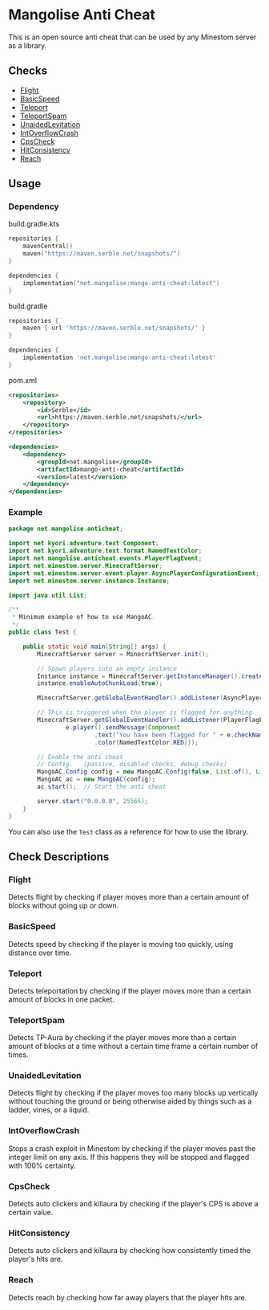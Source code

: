 # Mangolise Anti Cheat
This is an open source anti cheat that can be used by any Minestom server as a library.

## Checks
- [Flight](#flight)
- [BasicSpeed](#basicspeed)
- [Teleport](#teleport)
- [TeleportSpam](#teleportspam)
- [UnaidedLevitation](#unaidedlevitation)
- [IntOverflowCrash](#intoverflowcrash)
- [CpsCheck](#cpscheck)
- [HitConsistency](#hitconsistency)
- [Reach](#reach)

## Usage

### Dependency

build.gradle.kts
```kotlin
repositories {
    mavenCentral()
    maven("https://maven.serble.net/snapshots/")
}

dependencies {
    implementation("net.mangolise:mango-anti-cheat:latest")
}
```

build.gradle
```groovy
repositories {
    maven { url 'https://maven.serble.net/snapshots/' }
}

dependencies {
    implementation 'net.mangolise:mango-anti-cheat:latest'
}
```

pom.xml
```xml
<repositories>
    <repository>
        <id>Serble</id>
        <url>https://maven.serble.net/snapshots/</url>
    </repository>
</repositories>

<dependencies>
    <dependency>
        <groupId>net.mangolise</groupId>
        <artifactId>mango-anti-cheat</artifactId>
        <version>latest</version>
    </dependency>
</dependencies>
```

### Example
```java
package net.mangolise.anticheat;

import net.kyori.adventure.text.Component;
import net.kyori.adventure.text.format.NamedTextColor;
import net.mangolise.anticheat.events.PlayerFlagEvent;
import net.minestom.server.MinecraftServer;
import net.minestom.server.event.player.AsyncPlayerConfigurationEvent;
import net.minestom.server.instance.Instance;

import java.util.List;

/**
 * Minimum example of how to use MangoAC.
 */
public class Test {

    public static void main(String[] args) {
        MinecraftServer server = MinecraftServer.init();

        // Spawn players into an empty instance
        Instance instance = MinecraftServer.getInstanceManager().createInstanceContainer();
        instance.enableAutoChunkLoad(true);

        MinecraftServer.getGlobalEventHandler().addListener(AsyncPlayerConfigurationEvent.class, e -> e.setSpawningInstance(instance));

        // This is triggered when the player is flagged for anything
        MinecraftServer.getGlobalEventHandler().addListener(PlayerFlagEvent.class, e ->
                e.player().sendMessage(Component
                        .text("You have been flagged for " + e.checkName() + " with a certainty of " + e.certainty())
                        .color(NamedTextColor.RED)));

        // Enable the anti cheat
        // Config.   (passive, disabled checks, debug checks)
        MangoAC.Config config = new MangoAC.Config(false, List.of(), List.of());
        MangoAC ac = new MangoAC(config);
        ac.start();  // Start the anti cheat

        server.start("0.0.0.0", 25565);
    }
}
```
You can also use the `Test` class as a reference for how to use the library.

## Check Descriptions

### Flight
Detects flight by checking if player moves more than a certain amount of blocks without 
going up or down.

### BasicSpeed
Detects speed by checking if the player is moving too quickly, using distance over time.

### Teleport
Detects teleportation by checking if the player moves more than a certain amount of blocks
in one packet.

### TeleportSpam
Detects TP-Aura by checking if the player moves more than a certain amount of blocks at a 
time without a certain time frame a certain number of times.

### UnaidedLevitation
Detects flight by checking if the player moves too many blocks up vertically without
touching the ground or being otherwise aided by things such as a ladder, vines, or a liquid.

### IntOverflowCrash
Stops a crash exploit in Minestom by checking if the player moves past the integer limit
on any axis. If this happens they will be stopped and flagged with 100% certainty.

### CpsCheck
Detects auto clickers and killaura by checking if the player's CPS is above a certain
value.

### HitConsistency
Detects auto clickers and killaura by checking how consistently timed the player's hits are.

### Reach
Detects reach by checking how far away players that the player hits are.
